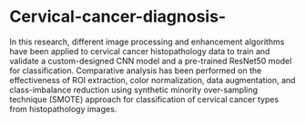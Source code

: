 # Cervical-cancer-diagnosis-
In this research, different image processing and enhancement algorithms have been applied to cervical cancer histopathology data to train and validate a custom-designed CNN model and a pre-trained ResNet50 model for classification.  Comparative analysis has been performed on the effectiveness of ROI extraction, color normalization, data augmentation, and class-imbalance reduction using synthetic minority over-sampling technique (SMOTE) approach for classification of cervical cancer types from histopathology images.
